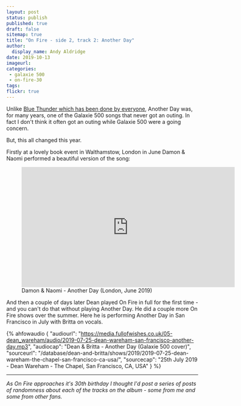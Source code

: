 ```yaml
---
layout: post
status: publish
published: true
draft: false
sitemap: true
title: "On Fire - side 2, track 2: Another Day"
author:
  display_name: Andy Aldridge
date: 2019-10-13
imageurl: 
categories:
 - galaxie 500
 - on-fire-30
tags:
flickr: true
---
```

Unlike [Blue Thunder which has been done by everyone](/2019/10/01/on-fire-30-side-1-track-1-blue-thunder/), Another Day was, for many years, one of the Galaxie 500 songs that never got an outing. In fact I don't think it often got an outing while Galaxie 500 were a going concern.

But, this all changed this year. 

Firstly at a lovely book event in Walthamstow, London in June Damon & Naomi performed a beautiful version of the song:

<figure class="caption aligncenter"><iframe width="560" height="315" src="https://www.youtube-nocookie.com/embed/dYaeS6FhKs4" frameborder="0" allowfullscreen></iframe><figcaption class="caption-text">Damon & Naomi - Another Day (London, June 2019)</figcaption></figure>

And then a couple of days later Dean played On Fire in full for the first time - and you can't do that without playing Another Day. He did a couple more On Fire shows over the summer. Here he is performing Another Day in San Francisco in July with Britta on vocals.

 {% ahfowaudio {
  "audiourl": "https://media.fullofwishes.co.uk/05-dean_wareham/audio/2019-07-25-dean-wareham-san-francisco-another-day.mp3",
  "audiocap": "Dean & Britta - Another Day (Galaxie 500 cover)",
  "sourceurl": "/database/dean-and-britta/shows/2019/2019-07-25-dean-wareham-the-chapel-san-francisco-ca-usa/",
  "sourcecap": "25th July 2019 - Dean Wareham - The Chapel, San Francisco, CA, USA"
  } %}

---

_As On Fire approaches it's 30th birthday I thought I'd post a series of posts of randomness about each of the tracks on the album - some from me and some from other fans._
